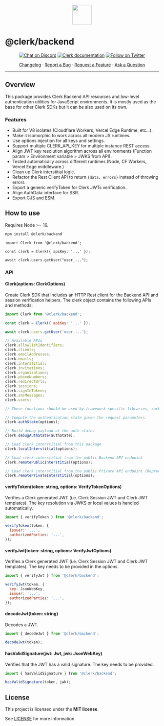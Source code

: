 <p align="center">
  <a href="https://clerk.dev?utm_source=github&utm_medium=clerk_backend" target="_blank" rel="noopener noreferrer">
    <picture>
      <source media="(prefers-color-scheme: dark)" srcset="https://dashboard.clerk.dev/assets/logo-dark-mode-400x400.png">
      <img src="https://dashboard.clerk.dev/assets/logo-light-mode-400x400.png" height="64">
    </picture>
  </a>
  <br />
</p>

# @clerk/backend

<div align="center">

[![Chat on Discord](https://img.shields.io/discord/856971667393609759.svg?logo=discord)](https://discord.com/invite/b5rXHjAg7A)
[![Clerk documentation](https://img.shields.io/badge/documentation-clerk-green.svg)](https://clerk.dev/docs?utm_source=github&utm_medium=clerk_backend)
[![Follow on Twitter](https://img.shields.io/twitter/follow/ClerkDev?style=social)](https://twitter.com/intent/follow?screen_name=ClerkDev)

[Changelog](https://github.com/clerkinc/javascript/blob/main/packages/backend/CHANGELOG.md)
·
[Report a Bug](https://github.com/clerkinc/javascript/issues/new?assignees=&labels=bug&template=bug_report.md&title=Bug%3A+)
·
[Request a Feature](https://github.com/clerkinc/javascript/issues/new?assignees=&labels=enhancement&template=feature_request.md&title=Feature%3A+)
·
[Ask a Question](https://github.com/clerkinc/javascript/issues/new?assignees=&labels=question&template=ask_a_question.md&title=Support%3A+)

</div>

---

## Overview

This package provides Clerk Backend API resources and low-level authentication utilities for JavaScript environments. It is mostly used as the base for other Clerk SDKs but it can be also used on its own.

### Features

- Built for V8 isolates (Cloudflare Workers, Vercel Edge Runtime, etc...).
- Make it isomorphic to work across all modern JS runtimes.
- Use options injection for all keys and settings.
- Support multiple CLERK_API_KEY for multiple instance REST access.
- Align JWT key resolution algorithm across all environments (Function param > Environment variable > JWKS from API).
- Tested automatically across different runtimes (Node, CF Workers, Vercel Edge middleware.)
- Clean up Clerk interstitial logic.
- Refactor the Rest Client API to return `{data, errors}` instead of throwing errors.
- Export a generic verifyToken for Clerk JWTs verification.
- Align AuthData interface for SSR.
- Export CJS and ESM.

## How to use

Requires Node >= 16.

```sh
npm install @clerk/backend
```

```
import Clerk from '@clerk/backend';

const clerk = Clerk({ apiKey: '...' });

await clerk.users.getUser("user_...");
```

### API

#### Clerk(options: ClerkOptions)

Create Clerk SDK that includes an HTTP Rest client for the Backend API and session verification helpers. The clerk object contains the following APIs and methods:

```js
import Clerk from '@clerk/backend';

const clerk = Clerk({ apiKey: '...' });

await clerk.users.getUser('user_...');

// Available APIs
clerk.allowlistIdentifiers;
clerk.clients;
clerk.emailAddresses;
clerk.emails;
clerk.interstitial;
clerk.invitations;
clerk.organizations;
clerk.phoneNumbers;
clerk.redirectUrls;
clerk.sessions;
clerk.signInTokens;
clerk.smsMessages;
clerk.users;

// These functions should be used by framework-specific libraries, such as @clerk/nextjs or @clerk/remix.

// Compute the authentication state given the request parameters.
clerk.authState(options);

// Build debug payload of the auth state.
clerk.debugAuthState(authState);

// Load clerk interstitial from this package
clerk.localInterstitial(options);

// Load clerk interstitial from the public Backend API endpoint
clerk.remotePublicInterstitial(options);

// Load clerk interstitial from the public Private API endpoint (Deprecated)
clerk.remotePrivateInterstitial(options);
```

#### verifyToken(token: string, options: VerifyTokenOptions)

Verifies a Clerk generated JWT (i.e. Clerk Session JWT and Clerk JWT templates). The key resolution via JWKS or local values is handled automatically.

```js
import { verifyToken } from '@clerk/backend';

verifyToken(token, {
  issuer: '...',
  authorizedParties: '...',
});
```

#### verifyJwt(token: string, options: VerifyJwtOptions)

Verifies a Clerk generated JWT (i.e. Clerk Session JWT and Clerk JWT templates). The key needs to be provided in the options.

```js
import { verifyJwt } from '@clerk/backend';

verifyJwt(token, {
  key: JsonWebKey,
  issuer: '...',
  authorizedParties: '...',
});
```

#### decodeJwt(token: string)

Decodes a JWT.

```js
import { decodeJwt } from '@clerk/backend';

decodeJwt(token);
```

#### hasValidSignature(jwt: Jwt, jwk: JsonWebKey)

Verifies that the JWT has a valid signature. The key needs to be provided.

```js
import { hasValidSignature } from '@clerk/backend';

hasValidSignature(token, jwk);
```

## License

This project is licensed under the **MIT license**.

See [LICENSE](https://github.com/clerkinc/javascript/blob/main/packages/backend/LICENSE) for more information.
